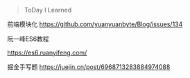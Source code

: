 > ToDay I Learned 

前端模块化
<a>https://github.com/yuanyuanbyte/Blog/issues/134</a>

阮一峰ES6教程

<a>https://es6.ruanyifeng.com/<a/>

掘金手写题
https://juejin.cn/post/6968713283884974088